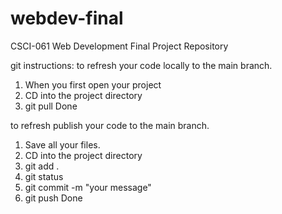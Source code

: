 # webdev-final
CSCI-061 Web Development Final Project Repository

git instructions:
to refresh your code locally to the main branch.
1. When you first open your project
2. CD into the project directory
3. git pull
Done

to refresh publish your code to the main branch.
1. Save all your files.
2. CD into the project directory
3. git add .
4. git status
5. git commit -m "your message"
6. git push
Done